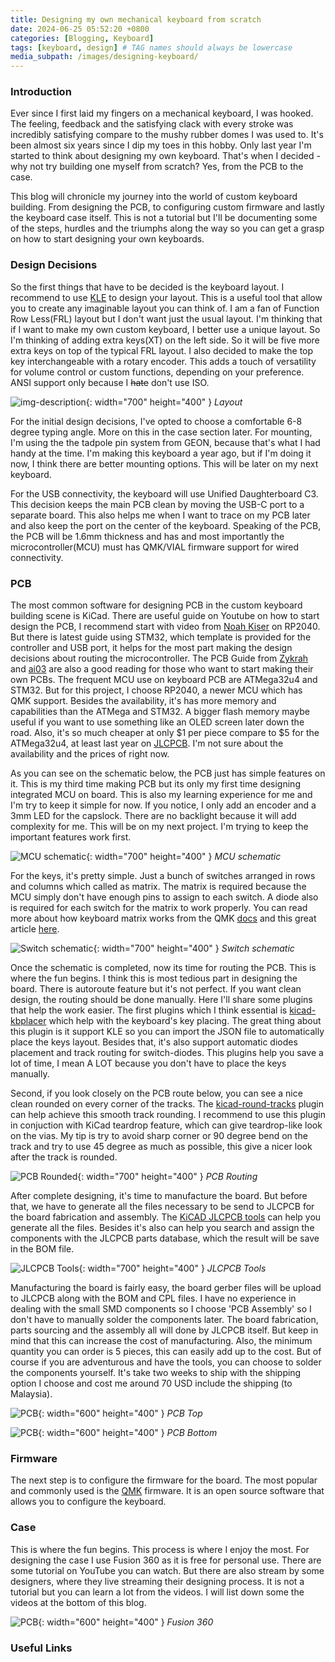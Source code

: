 ```yaml
---
title: Designing my own mechanical keyboard from scratch
date: 2024-06-25 05:52:20 +0800
categories: [Blogging, Keyboard]
tags: [keyboard, design] # TAG names should always be lowercase
media_subpath: /images/designing-keyboard/
---
```


### Introduction

Ever since I first laid my fingers on a mechanical keyboard, I was hooked. The feeling, feedback and the satisfying clack with every stroke was incredibly satisfying compare to the mushy rubber domes I was used to. It's been almost six years since I dip my toes in this hobby. Only last year I'm started to think about designing my own keyboard. That's when I decided - why not try building one myself from scratch? Yes, from the PCB to the case.

This blog will chronicle my journey into the world of custom keyboard building. From designing the PCB, to configuring custom firmware and lastly the keyboard case itself. This is not a tutorial but I'll be documenting some of the steps, hurdles and the triumphs along the way so you can get a grasp on how to start designing your own keyboards.

### Design Decisions

So the first things that have to be decided is the keyboard layout. I recommend to use [KLE](https://www.keyboard-layout-editor.com/) to design your layout. This is a useful tool that allow you to create any imaginable layout you can think of. I am a fan of Function Row Less(FRL) layout but I don't want just the usual layout. I'm thinking that if I want to make my own custom keyboard, I better use a unique layout. So I'm thinking of adding extra keys(XT) on the left side. So it will be five more extra keys on top of the typical FRL layout. I also decided to make the top key interchangeable with a rotary encoder. This adds a touch of versatility for volume control or custom functions, depending on your preference. ANSI support only because I ~~hate~~ don't use ISO.

![img-description](/layout.png){: width="700" height="400" }
_Layout_

For the initial design decisions, I've opted to choose a comfortable 6-8 degree typing angle. More on this in the case section later. For mounting, I'm using the the tadpole pin system from GEON, because that's what I had handy at the time. I'm making this keyboard a year ago, but if I'm doing it now, I think there are better mounting options. This will be later on my next keyboard.

For the USB connectivity, the keyboard will use Unified Daughterboard C3. This decision keeps the main PCB clean by moving the USB-C port to a separate board. This also helps me when I want to trace on my PCB later and also keep the port on the center of the keyboard. Speaking of the PCB, the PCB will be 1.6mm thickness and has and most importantly the microcontroller(MCU) must has QMK/VIAL firmware support for wired connectivity.

### PCB

The most common software for designing PCB in the custom keyboard building scene is KiCad. There are useful guide on Youtube on how to start design the PCB, I recommend start with video from [Noah Kiser](https://www.youtube.com/@noahkiser/videos) on RP2040. But there is latest guide using STM32, which template is provided for the controller and USB port, it helps for the most part making the design decisions about routing the microcontroller. The PCB Guide from [Zykrah](https://guide.zykrah.me/) and [ai03](https://www.masterzen.fr/2020/05/03/designing-a-keyboard-part-1/) are also a good reading for those who want to start making their own PCBs. The frequent MCU use on keyboard PCB are ATMega32u4 and STM32. But for this project, I choose RP2040, a newer MCU which has QMK support. Besides the availability, it's has more memory and capabilities than the ATMega and STM32. A bigger flash memory maybe useful if you want to use something like an OLED screen later down the road. Also, it's so much cheaper at only \$1 per piece compare to \$5 for the ATMega32u4, at least last year on [JLCPCB](https://jlcpcb.com/). I'm not sure about the availability and the prices of right now.

As you can see on the schematic below, the PCB just has simple features on it. This is my third time making PCB but its only my first time designing integrated MCU on board. This is also my learning experience for me and I'm try to keep it simple for now. If you notice, I only add an encoder and a 3mm LED for the capslock. There are no backlight because it will add complexity for me. This will be on my next project. I'm trying to keep the important features work first.

![MCU schematic](/sch-mcu.png){: width="700" height="400" }
_MCU schematic_

For the keys, it's pretty simple. Just a bunch of switches arranged in rows and columns which called as matrix. The matrix is required because the MCU simply don't have enough pins to assign to each switch. A diode also is required for each switch for the matrix to work properly. You can read more about how keyboard matrix works from the QMK [docs](https://docs.qmk.fm/how_a_matrix_works) and this great article [here](https://blog.komar.be/how-to-make-a-keyboard-the-matrix/).

![Switch schematic](/sch-matrix.png){: width="700" height="400" }
_Switch schematic_

Once the schematic is completed, now its time for routing the PCB. This is where the fun begins. I think this is most tedious part in designing the board. There is autoroute feature but it's not perfect. If you want clean design, the routing should be done manually. Here I'll share some plugins that help the work easier. The first plugins which I think essential is [kicad-kbplacer](https://github.com/adamws/kicad-kbplacer) which help with the keyboard's key placing. The great thing about this plugin is it support KLE so you can import the JSON file to automatically place the keys layout. Besides that, it's also support automatic diodes placement and track routing for switch-diodes. This plugins help you save a lot of time, I mean A LOT because you don't have to place the keys manually.

Second, if you look closely on the PCB route below, you can see a nice clean rounded on every corner of the tracks. The [kicad-round-tracks](https://github.com/mitxela/kicad-round-tracks) plugin can help achieve this smooth track rounding. I recommend to use this plugin in conjuction with KiCad teardrop feature, which can give teardrop-like look on the vias. My tip is try to avoid sharp corner or 90 degree bend on the track and try to use 45 degree as much as possible, this give a nicer look after the track is rounded.

![PCB Rounded](/pcb-rounded.png){: width="700" height="400" }
_PCB Routing_

After complete designing, it's time to manufacture the board. But before that, we have to generate all the files necessary to be send to JLCPCB for the board fabrication and assembly. The [KiCAD JLCPCB tools](https://github.com/bouni/kicad-jlcpcb-tools) can help you generate all the files. Besides it's also can help you search and assign the components with the JLCPCB parts database, which the result will be save in the BOM file.

![JLCPCB Tools](/jlc-parts.png){: width="700" height="400" }
_JLCPCB Tools_

Manufacturing the board is fairly easy, the board gerber files will be upload to JLCPCB along with the BOM and CPL files. I have no experience in dealing with the small SMD components so I choose 'PCB Assembly' so I don't have to manually solder the components later. The board fabrication, parts sourcing and the assembly all will done by JLCPCB itself. But keep in mind that this can increase the cost of manufacturing. Also, the minimum quantity you can order is 5 pieces, this can easily add up to the cost. But of course if you are adventurous and have the tools, you can choose to solder the components yourself. It's take two weeks to ship with the shipping option I choose and cost me around 70 USD include the shipping (to Malaysia).

![PCB](/pcb-top.webp){: width="600" height="400" }
_PCB Top_

![PCB](/pcb-bottom.webp){: width="600" height="400" }
_PCB Bottom_

### Firmware

The next step is to configure the firmware for the board. The most popular and commonly used is the [QMK](https://docs.qmk.fm/) firmware. It is an open source software that allows you to configure the keyboard.

### Case

This is where the fun begins. This process is where I enjoy the most. For designing the case I use Fusion 360 as it is free for personal use. There are some tutorial on YouTube you can watch. But there are also stream by some designers, where they live streaming their designing process. It is not a tutorial but you can learn a lot from the videos. I will list down some the videos at the bottom of this blog.

![PCB](/fusion.webp){: width="600" height="400" }
_Fusion 360_

### Useful Links
